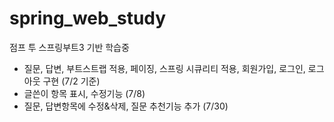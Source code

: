 # spring_web_study

점프 투 스프링부트3 기반 학습중
- 질문, 답변, 부트스트랩 적용, 페이징, 스프링 시큐리티 적용, 회원가입, 로그인, 로그아웃 구현 (7/2 기준)
- 글쓴이 항목 표시, 수정기능 (7/8)
- 질문, 답변항목에 수정&삭제, 질문 추천기능 추가 (7/30)
